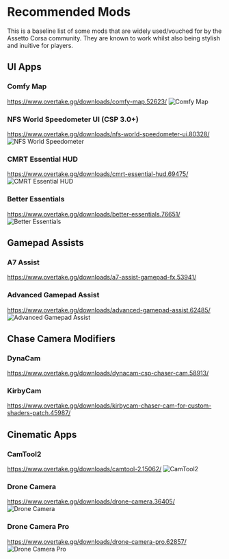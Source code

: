 # Recommended Mods

> <Badge type="tip" text="Updated"/>

This is a baseline list of some mods that are widely used/vouched for by the Assetto Corsa community. They are known to work whilst also being stylish and inuitive for players.

## UI Apps

### Comfy Map

https://www.overtake.gg/downloads/comfy-map.52623/
![Comfy Map](/images/guides/recommended-mods/comfymap.png)

### NFS World Speedometer UI (CSP 3.0+)

https://www.overtake.gg/downloads/nfs-world-speedometer-ui.80328/
![NFS World Speedometer](/images/guides/recommended-mods/nfsworldspeedometerui.png)

### CMRT Essential HUD

https://www.overtake.gg/downloads/cmrt-essential-hud.69475/
![CMRT Essential HUD](/images/guides/recommended-mods/cmrtessentialhud.png)

### Better Essentials

https://www.overtake.gg/downloads/better-essentials.76651/
![Better Essentials](/images/guides/recommended-mods/betteressentials.png)

## Gamepad Assists

### A7 Assist

https://www.overtake.gg/downloads/a7-assist-gamepad-fx.53941/

### Advanced Gamepad Assist

https://www.overtake.gg/downloads/advanced-gamepad-assist.62485/
![Advanced Gamepad Assist](/images/guides/recommended-mods/advancedgamepadassist.png)

## Chase Camera Modifiers

### DynaCam

https://www.overtake.gg/downloads/dynacam-csp-chaser-cam.58913/

### KirbyCam

https://www.overtake.gg/downloads/kirbycam-chaser-cam-for-custom-shaders-patch.45987/

## Cinematic Apps

### CamTool2

https://www.overtake.gg/downloads/camtool-2.15062/
![CamTool2](/images/guides/recommended-mods/camtool2.png)

### Drone Camera

https://www.overtake.gg/downloads/drone-camera.36405/
![Drone Camera](/images/guides/recommended-mods/dronecamera.png)

### Drone Camera Pro

https://www.overtake.gg/downloads/drone-camera-pro.62857/
![Drone Camera Pro](/images/guides/recommended-appsIMGs/dronecamerapro.png)
